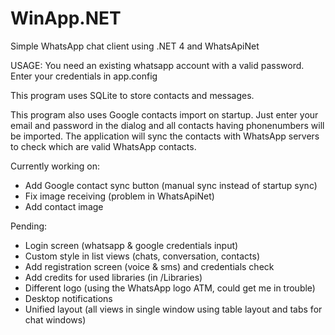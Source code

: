 WinApp.NET
==========

Simple WhatsApp chat client using .NET 4 and WhatsApiNet

USAGE:
You need an existing whatsapp account with a valid password.
Enter your credentials in app.config

This program uses SQLite to store contacts and messages.

This program also uses Google contacts import on startup.
Just enter your email and password in the dialog and all contacts having phonenumbers will be imported.
The application will sync the contacts with WhatsApp servers to check which are valid WhatsApp contacts.

Currently working on:
- Add Google contact sync button (manual sync instead of startup sync)
- Fix image receiving (problem in WhatsApiNet)
- Add contact image

Pending:
- Login screen (whatsapp & google credentials input)
- Custom style in list views (chats, conversation, contacts)
- Add registration screen (voice & sms) and credentials check
- Add credits for used libraries (in /Libraries)
- Different logo (using the WhatsApp logo ATM, could get me in trouble)
- Desktop notifications
- Unified layout (all views in single window using table layout and tabs for chat windows)
